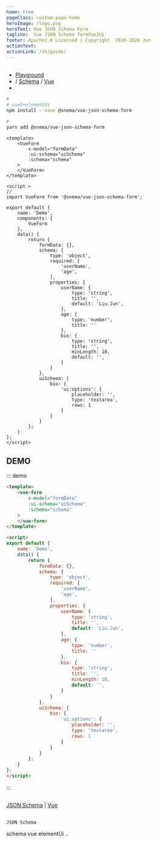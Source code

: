 ```yaml
---
home: true
pageClass: custom-page-home
heroImage: /logo.png
heroText: Vue JSON Schema Form
tagline:  Vue JSON Schema formVue3Ui
footer: Apache2.0 Licensed | Copyright  2020-2020 Jun
actionText:
actionLink: /zh/guide/
---
```


##
* [Playground ](https://form.lljj.me/ "Vue JSON Schema Form Playground")
* [](https://github.com/lljj-x/vue-json-schema-form "Vue JSON Schema github") / [Schema](https://form.lljj.me/schema-generator.html "Vue JSON Schema Form Schema") / [Vue](https://form.lljj.me/vue-editor.html)
* [](/zh/guide/todo.html)

``` bash
#
# vue2+elementUi
npm install --save @snema/vue-json-schema-form

#
yarn add @snema/vue-json-schema-form
```

```vue
<template>
    <VueForm
        v-model="formData"
        :ui-schema="uiSchema"
        :schema="schema"
    >
    </VueForm>
</template>

<script >
//
import VueForm from '@snema/vue-json-schema-form';

export default {
    name: 'Demo',
    components: {
        VueForm
    },
    data() {
        return {
            formData: {},
            schema: {
                type: 'object',
                required: [
                    'userName',
                    'age',
                ],
                properties: {
                    userName: {
                        type: 'string',
                        title: '',
                        default: 'Liu.Jun',
                    },
                    age: {
                        type: 'number',
                        title: ''
                    },
                    bio: {
                        type: 'string',
                        title: '',
                        minLength: 10,
                        default: '',
                    }
                }
            },
            uiSchema: {
                bio: {
                    'ui:options': {
                        placeholder: '',
                        type: 'textarea',
                        rows: 1
                    }
                }
            }
        };
    }
};
</script>
```

>

## DEMO
::: demo
```html
<template>
    <vue-form
        v-model="formData"
        :ui-schema="uiSchema"
        :schema="schema"
    >
    </vue-form>
</template>

<script>
export default {
    name: 'Demo',
    data() {
        return {
            formData: {},
            schema: {
                type: 'object',
                required: [
                    'userName',
                    'age',
                ],
                properties: {
                    userName: {
                        type: 'string',
                        title: '',
                        default: 'Liu.Jun',
                    },
                    age: {
                        type: 'number',
                        title: ''
                    },
                    bio: {
                        type: 'string',
                        title: '',
                        minLength: 10,
                        default: '',
                    }
                }
            },
            uiSchema: {
                bio: {
                    'ui:options': {
                        placeholder: '',
                        type: 'textarea',
                        rows: 1
                    }
                }
            }
        };
    }
};
</script>
```
:::

##
[JSON Schema](https://json-schema.org/understanding-json-schema/index.html) |
[Vue](https://cn.vuejs.org/)

##
 `JSON Schema`

schema vue elementUi ..
